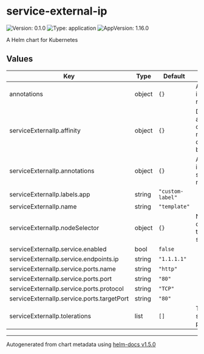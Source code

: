 # service-external-ip

![Version: 0.1.0](https://img.shields.io/badge/Version-0.1.0-informational?style=flat-square) ![Type: application](https://img.shields.io/badge/Type-application-informational?style=flat-square) ![AppVersion: 1.16.0](https://img.shields.io/badge/AppVersion-1.16.0-informational?style=flat-square)

A Helm chart for Kubernetes

## Values

| Key | Type | Default | Description |
|-----|------|---------|-------------|
| annotations | object | `{}` | Annotations used in all application resources. |
| serviceExternalIp.affinity | object | `{}` | Deployment affinity configuration. If not set the default one will be used. |
| serviceExternalIp.annotations | object | `{}` | Annotations used in the serviceExternalIp resources. |
| serviceExternalIp.labels.app | string | `"custom-label"` |  |
| serviceExternalIp.name | string | `"template"` |  |
| serviceExternalIp.nodeSelector | object | `{}` | NodeSelector configuration of the serviceExternalIp. |
| serviceExternalIp.service.enabled | bool | `false` |  |
| serviceExternalIp.service.endpoints.ip | string | `"1.1.1.1"` |  |
| serviceExternalIp.service.ports.name | string | `"http"` |  |
| serviceExternalIp.service.ports.port | string | `"80"` |  |
| serviceExternalIp.service.ports.protocol | string | `"TCP"` |  |
| serviceExternalIp.service.ports.targetPort | string | `"80"` |  |
| serviceExternalIp.tolerations | list | `[]` | Tolerations of the serviceExternalIp pods. |

----------------------------------------------
Autogenerated from chart metadata using [helm-docs v1.5.0](https://github.com/norwoodj/helm-docs/releases/v1.5.0)
